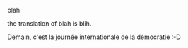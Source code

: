 
blah

the translation of blah is blih.

Demain, c'est la journée internationale de la démocratie :-D

